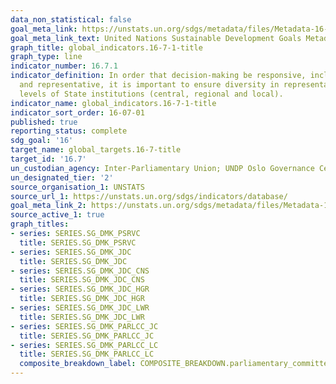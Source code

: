 ```yaml
---
data_non_statistical: false
goal_meta_link: https://unstats.un.org/sdgs/metadata/files/Metadata-16-07-01b.pdf
goal_meta_link_text: United Nations Sustainable Development Goals Metadata (pdf 468kB)
graph_title: global_indicators.16-7-1-title
graph_type: line
indicator_number: 16.7.1
indicator_definition: In order that decision-making be responsive, inclusive, participatory
  and representative, it is important to ensure diversity in representation at all
  levels of State institutions (central, regional and local).
indicator_name: global_indicators.16-7-1-title
indicator_sort_order: 16-07-01
published: true
reporting_status: complete
sdg_goal: '16'
target_name: global_targets.16-7-title
target_id: '16.7'
un_custodian_agency: Inter-Parliamentary Union; UNDP Oslo Governance Centre
un_designated_tier: '2'
source_organisation_1: UNSTATS
source_url_1: https://unstats.un.org/sdgs/indicators/database/
goal_meta_link_2: https://unstats.un.org/sdgs/metadata/files/Metadata-16-07-01b.pdf
source_active_1: true
graph_titles:
- series: SERIES.SG_DMK_PSRVC
  title: SERIES.SG_DMK_PSRVC
- series: SERIES.SG_DMK_JDC
  title: SERIES.SG_DMK_JDC
- series: SERIES.SG_DMK_JDC_CNS
  title: SERIES.SG_DMK_JDC_CNS
- series: SERIES.SG_DMK_JDC_HGR
  title: SERIES.SG_DMK_JDC_HGR
- series: SERIES.SG_DMK_JDC_LWR
  title: SERIES.SG_DMK_JDC_LWR
- series: SERIES.SG_DMK_PARLCC_JC
  title: SERIES.SG_DMK_PARLCC_JC
- series: SERIES.SG_DMK_PARLCC_LC
  title: SERIES.SG_DMK_PARLCC_LC
  composite_breakdown_label: COMPOSITE_BREAKDOWN.parliamentary_committees
---
```

